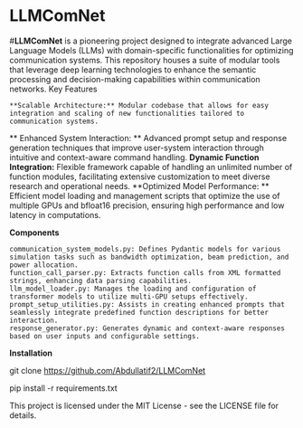 # LLMComNet
#**LLMComNet** is a pioneering project designed to integrate advanced Large Language Models (LLMs) with domain-specific functionalities for optimizing communication systems. This repository houses a suite of modular tools that leverage deep learning technologies to enhance the semantic processing and decision-making capabilities within communication networks.
Key Features

    **Scalable Architecture:** Modular codebase that allows for easy integration and scaling of new functionalities tailored to communication systems.
   ** Enhanced System Interaction: ** Advanced prompt setup and response generation techniques that improve user-system interaction through intuitive and context-aware command handling.
    **Dynamic Function Integration:** Flexible framework capable of handling an unlimited number of function modules, facilitating extensive customization to meet diverse research and operational needs.
    **Optimized Model Performance: ** Efficient model loading and management scripts that optimize the use of multiple GPUs and bfloat16 precision, ensuring high performance and low latency in computations.

**Components**

    communication_system_models.py: Defines Pydantic models for various simulation tasks such as bandwidth optimization, beam prediction, and power allocation.
    function_call_parser.py: Extracts function calls from XML formatted strings, enhancing data parsing capabilities.
    llm_model_loader.py: Manages the loading and configuration of transformer models to utilize multi-GPU setups effectively.
    prompt_setup_utilities.py: Assists in creating enhanced prompts that seamlessly integrate predefined function descriptions for better interaction.
    response_generator.py: Generates dynamic and context-aware responses based on user inputs and configurable settings.

**Installation**




git clone https://github.com/Abdullatif2/LLMComNet


pip install -r requirements.txt



This project is licensed under the MIT License - see the LICENSE file for details.
